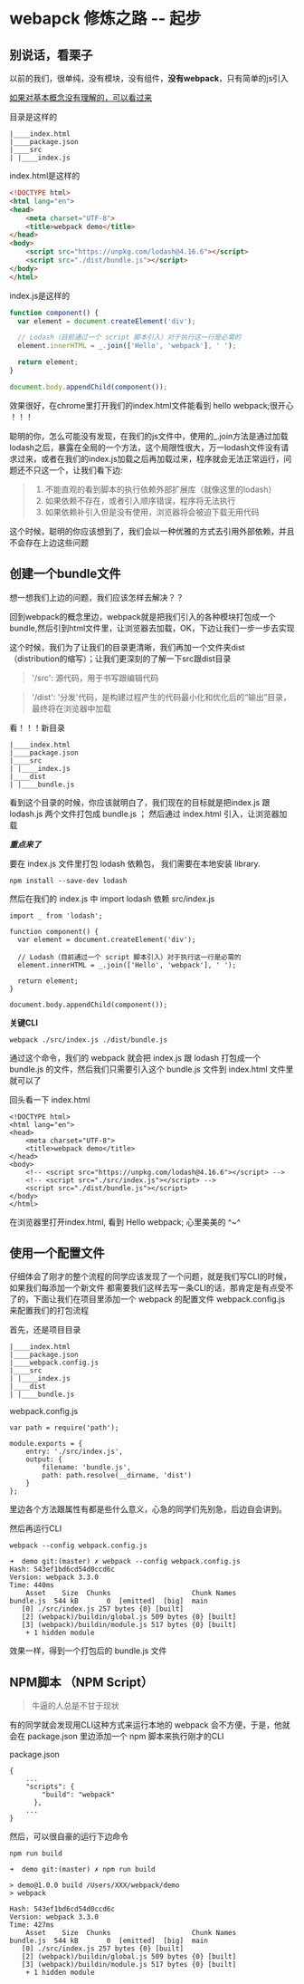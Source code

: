 # webapck 修炼之路 -- 起步
## 别说话，看栗子

以前的我们，很单纯，没有模块，没有组件，**没有webpack**，只有简单的js引入

[如果对基本概念没有理解的，可以看过来](https://github.com/AngeLeeGeek/webs/blob/master/webpack/redme.md)

目录是这样的

```
|____index.html
|____package.json
|____src
| |____index.js
```
index.html是这样的

```html
<!DOCTYPE html>
<html lang="en">
<head>
    <meta charset="UTF-8">
    <title>webpack demo</title>
</head>
<body>
    <script src="https://unpkg.com/lodash@4.16.6"></script>
    <script src="./dist/bundle.js"></script>
</body>
</html>
```
index.js是这样的

``` javascript
function component() {
  var element = document.createElement('div');

  // Lodash（目前通过一个 script 脚本引入）对于执行这一行是必需的
  element.innerHTML = _.join(['Hello', 'webpack'], ' ');

  return element;
}

document.body.appendChild(component());
```

效果很好，在chrome里打开我们的index.html文件能看到 hello webpack;很开心 ！！！

聪明的你，怎么可能没有发现，在我们的js文件中，使用的_.join方法是通过加载lodash之后，暴露在全局的一个方法，这个局限性很大，万一lodash文件没有请求过来，或者在我们的index.js加载之后再加载过来，程序就会无法正常运行，问题还不只这一个，让我们看下边:

> 1. 不能直观的看到脚本的执行依赖外部扩展库（就像这里的lodash）
> 2. 如果依赖不存在，或者引入顺序错误，程序将无法执行
> 3. 如果依赖补引入但是没有使用，浏览器将会被迫下载无用代码

这个时候，聪明的你应该想到了，我们会以一种优雅的方式去引用外部依赖，并且不会存在上边这些问题

## 创建一个bundle文件

想一想我们上边的问题，我们应该怎样去解决？？

回到webpack的概念里边，webpack就是把我们引入的各种模块打包成一个bundle,然后引到html文件里，让浏览器去加载，OK，下边让我们一步一步去实现

这个时候，我们为了让我们的目录更清晰，我们再加一个文件夹dist（distribution的缩写）；让我们更深刻的了解一下src跟dist目录

> '/src': 源代码，用于书写跟编辑代码

> '/dist': '分发'代码，是构建过程产生的代码最小化和优化后的“输出”目录，最终将在浏览器中加载

看！！！新目录

```
|____index.html
|____package.json
|____src
| |____index.js
|____dist
| |____bundle.js
```
看到这个目录的时候，你应该就明白了，我们现在的目标就是把index.js 跟 lodash.js 两个文件打包成 bundle.js ； 然后通过 index.html 引入，让浏览器加载

***重点来了***

要在 index.js 文件里打包 lodash 依赖包， 我们需要在本地安装 library.

```
npm install --save-dev lodash
```
然后在我们的 index.js 中 import lodash 依赖
src/index.js

```
import _ from 'lodash';

function component() {
  var element = document.createElement('div');

  // Lodash（目前通过一个 script 脚本引入）对于执行这一行是必需的
  element.innerHTML = _.join(['Hello', 'webpack'], ' ');

  return element;
}

document.body.appendChild(component());
```
**关键CLI**

```
webpack ./src/index.js ./dist/bundle.js
```
通过这个命令，我们的 webpack 就会把 index.js 跟 lodash 打包成一个 bundle.js 的文件，然后我们只需要引入这个 bundle.js 文件到 index.html 文件里就可以了

回头看一下 index.html

```
<!DOCTYPE html>
<html lang="en">
<head>
    <meta charset="UTF-8">
    <title>webpack demo</title>
</head>
<body>
    <!-- <script src="https://unpkg.com/lodash@4.16.6"></script> -->
    <!-- <script src="./src/index.js"></script> -->
    <script src="./dist/bundle.js"></script>
</body>
</html>
```
在浏览器里打开index.html, 看到 Hello webpack;  心里美美的 ^~^

## 使用一个配置文件
仔细体会了刚才的整个流程的同学应该发现了一个问题，就是我们写CLI的时候，如果我们每添加一个新文件 都需要我们这样去写一条CLI的话，那肯定是有点受不了的，下面让我们在项目里添加一个 webpack 的配置文件 webpack.config.js 来配置我们的打包流程

首先，还是项目目录

```
|____index.html
|____package.json
|____webpack.config.js
|____src
| |____index.js
|____dist
| |____bundle.js
```
webpack.config.js

```
var path = require('path');

module.exports = {
    entry: './src/index.js',
    output: {
        filename: 'bundle.js',
        path: path.resolve(__dirname, 'dist')
    }
};
```
里边各个方法跟属性有都是些什么意义，心急的同学们先别急，后边自会讲到。

然后再运行CLI

```
webpack --config webpack.config.js
```

```
➜  demo git:(master) ✗ webpack --config webpack.config.js
Hash: 543ef1bd6cd54d0ccd6c
Version: webpack 3.3.0
Time: 440ms
    Asset    Size  Chunks                    Chunk Names
bundle.js  544 kB       0  [emitted]  [big]  main
   [0] ./src/index.js 257 bytes {0} [built]
   [2] (webpack)/buildin/global.js 509 bytes {0} [built]
   [3] (webpack)/buildin/module.js 517 bytes {0} [built]
    + 1 hidden module
```
效果一样，得到一个打包后的 bundle.js 文件

## NPM脚本 （NPM Script）
> 牛逼的人总是不甘于现状

有的同学就会发现用CLI这种方式来运行本地的 webpack 会不方便，于是，他就会在 package.json 里边添加一个 npm 脚本来执行刚才的CLI 

package.json

```
{
    ...
    "scripts": {
        "build": "webpack"
      },
    ...
}
```
然后，可以很自豪的运行下边命令

```
npm run build
```

```
➜  demo git:(master) ✗ npm run build

> demo@1.0.0 build /Users/XXX/webpack/demo
> webpack

Hash: 543ef1bd6cd54d0ccd6c
Version: webpack 3.3.0
Time: 427ms
    Asset    Size  Chunks                    Chunk Names
bundle.js  544 kB       0  [emitted]  [big]  main
   [0] ./src/index.js 257 bytes {0} [built]
   [2] (webpack)/buildin/global.js 509 bytes {0} [built]
   [3] (webpack)/buildin/module.js 517 bytes {0} [built]
    + 1 hidden module
```



